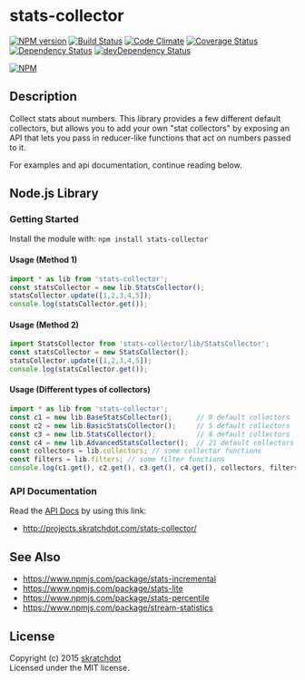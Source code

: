 # stats-collector

[![NPM version](https://badge.fury.io/js/stats-collector.svg)](http://badge.fury.io/js/stats-collector)
[![Build Status](https://travis-ci.org/skratchdot/stats-collector.png?branch=master)](https://travis-ci.org/skratchdot/stats-collector)
[![Code Climate](https://codeclimate.com/github/skratchdot/stats-collector.png)](https://codeclimate.com/github/skratchdot/stats-collector)
[![Coverage Status](https://coveralls.io/repos/skratchdot/stats-collector/badge.png)](https://coveralls.io/r/skratchdot/stats-collector)
[![Dependency Status](https://david-dm.org/skratchdot/stats-collector.svg)](https://david-dm.org/skratchdot/stats-collector)
[![devDependency Status](https://david-dm.org/skratchdot/stats-collector/dev-status.svg)](https://david-dm.org/skratchdot/stats-collector#info=devDependencies)

[![NPM](https://nodei.co/npm/stats-collector.png)](https://npmjs.org/package/stats-collector)


## Description

Collect stats about numbers.  This library provides a few different default
collectors, but allows you to add your own "stat collectors" by exposing an
API that lets you pass in reducer-like functions that act on numbers passed
to it.

For examples and api documentation, continue reading below.


## Node.js Library

### Getting Started

Install the module with: `npm install stats-collector`

#### Usage (Method 1)

```javascript
import * as lib from 'stats-collector';
const statsCollector = new lib.StatsCollector();
statsCollector.update([1,2,3,4,5]);
console.log(statsCollector.get());
```

#### Usage (Method 2)

```javascript
import StatsCollector from 'stats-collector/lib/StatsCollector';
const statsCollector = new StatsCollector();
statsCollector.update([1,2,3,4,5]);
console.log(statsCollector.get());
```

#### Usage (Different types of collectors)

```javascript
import * as lib from 'stats-collector';
const c1 = new lib.BaseStatsCollector();      // 0 default collectors
const c2 = new lib.BasicStatsCollector();     // 5 default collectors
const c3 = new lib.StatsCollector();          // 8 default collectors
const c4 = new lib.AdvancedStatsCollector();  // 21 default collectors
const collectors = lib.collectors; // some collector functions
const filters = lib.filters; // some filter functions
console.log(c1.get(), c2.get(), c3.get(), c4.get(), collectors, filters);
```

### API Documentation

Read the [API Docs](http://projects.skratchdot.com/stats-collector/)
by using this link:

- http://projects.skratchdot.com/stats-collector/


## See Also

- https://www.npmjs.com/package/stats-incremental
- https://www.npmjs.com/package/stats-lite
- https://www.npmjs.com/package/stats-percentile
- https://www.npmjs.com/package/stream-statistics


## License

Copyright (c) 2015 [skratchdot](http://skratchdot.com/)  
Licensed under the MIT license.
